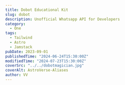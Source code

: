 ```yaml
---
title: Dobot Educational Kit
slug: dobot
description: Unofficial Whatsapp API for Developers
category:
  - One
tags:
  - Tailwind
  - Astro
  - Jamstack
pubDate: 2023-09-01
publishedTime: "2024-06-24T15:30:00Z"
modifiedTime: "2024-07-23T15:30:00Z"
coverSrc: "../../dobotmagician.jpg"
coverAlt: AstroVerse-Aliases
author: VV
---
```

